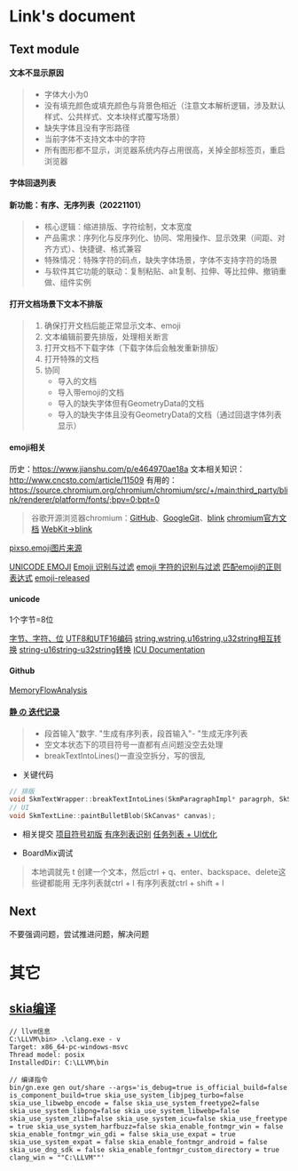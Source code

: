 # Link's document
## Text module
#### 文本不显示原因
>- 字体大小为0
>- 没有填充颜色或填充颜色与背景色相近（注意文本解析逻辑，涉及默认样式、公共样式、文本块样式覆写场景）
>- 缺失字体且没有字形路径
>- 当前字体不支持文本中的字符
>- 所有图形都不显示，浏览器系统内存占用很高，关掉全部标签页，重启浏览器



#### 字体回退列表

#### 新功能：有序、无序列表（20221101）
>- 核心逻辑：缩进排版、字符绘制，文本宽度
>- 产品需求：序列化与反序列化、协同、常用操作、显示效果（间距、对齐方式）、快捷键、格式兼容
>- 特殊情况：特殊字符的码点，缺失字体场景，字体不支持字符的场景
>- 与软件其它功能的联动：复制粘贴、alt复制、拉伸、等比拉伸、撤销重做、组件实例

#### 打开文档场景下文本不排版
>1. 确保打开文档后能正常显示文本、emoji
>2. 文本编辑前要先排版，处理相关断言
>3. 打开文档不下载字体（下载字体后会触发重新排版）
>4. 打开特殊的文档
>5. 协同
>    - 导入的文档
>    - 导入带emoji的文档
>    - 导入的缺失字体但有GeometryData的文档
>    - 导入的缺失字体且没有GeometryData的文档（通过回退字体列表显示）

#### emoji相关
历史：https://www.jianshu.com/p/e464970ae18a
文本相关知识：http://www.cncsto.com/article/11509
有用的：https://source.chromium.org/chromium/chromium/src/+/main:third_party/blink/renderer/platform/fonts/;bpv=0;bpt=0
>谷歌开源浏览器chromium：[GitHub](https://github.com/chromium/chromium)、[GoogleGit](https://chromium.googlesource.com/chromium/src/+/HEAD/third_party/blink/)、[blink](https://source.chromium.org/chromium/chromium/src/+/main:third_party/blink/;bpv=1;bpt=0)
[chromium官方文档](https://chromium.sourceforge.net/doc/)
[WebKit->blink](http://devrel.zoomquiet.top/data/20190813173638/index.html)

[pixso.emoji图片来源](https://www.unicode.org/emoji/charts/full-emoji-list.html)

[UNICODE EMOJI](http://www.unicode.org/reports/tr51/#Subject_Emoji_Modifiers)
[Emoji 识别与过滤](https://mupceet.com/2018/07/emoji-distinguish&filter/)
[emoji 字符的识别与过滤](https://blog.csdn.net/LawssssCat/article/details/103435633)
[匹配emoji的正则表达式](https://ihateregex.io/expr/emoji/)
[emoji-released](http://unicode.org/emoji/charts/emoji-released.html)

#### unicode
1个字节=8位

[字节、字符、位](https://blog.csdn.net/besmarterbestronger/article/details/97930750)
[UTF8和UTF16编码](https://blog.csdn.net/qq_51409098/article/details/126430723)
[string,wstring,u16string,u32string相互转换](https://blog.csdn.net/qican_7/article/details/96990603)
[string-u16string-u32string转换](https://www.dovov.com/stringu16stringu32string.html)
[ICU Documentation](https://unicode-org.github.io/icu/userguide/conversion/converters.html)


#### Github
[MemoryFlowAnalysis](https://github.com/emojicode/emojicode/tree/master/Compiler/MemoryFlowAnalysis)

#### [静 の 迭代记录](https://boardmix.cn/app/share?token=0Dr10iktRFI4EkWKJWRoB3685j_RmfegznIOLMzcwiqC8XAGsDZR9hA0Akgw7jf3CswK-LlwkFhdHooXbN5_vDLFvhx0O9IWR8C4hhZHwbs=&elementNodeGuid=349:3)

>- 段首输入"数字. "生成有序列表，段首输入"- "生成无序列表
>- 空文本状态下的项目符号一直都有点问题没空去处理
>- breakTextIntoLines()一直没空拆分，写的很乱

- 关键代码
```cpp
// 排版
void SkmTextWrapper::breakTextIntoLines(SkmParagraphImpl* paragrph, SkScalar maxWidth, const AddLineToParagraph& addLine, const AddPartToParagraph& addPart, const std::vector<SkmTextPartStyle>& _partStyle);
// UI
void SkmTextLine::paintBulletBlob(SkCanvas* canvas);
```
- 相关提交
[项目符号初版](https://pxgit.300624.cn/board-client/board-client-app-wasm/-/merge_requests/267/diffs)
[有序列表识别](https://pxgit.300624.cn/board-client/board-client-app-wasm/-/merge_requests/1441/diffs)
[任务列表 + UI优化](https://pxgit.300624.cn/board-client/board-client-app-wasm/-/commit/5cdaee75081805974d85838b19f34b71fd5f9133)

- BoardMix调试
>本地调就先 t 创建一个文本，然后ctrl + q、enter、backspace、delete这些键都能用
无序列表就ctrl + l
有序列表就ctrl + shift + l



## Next
不要强调问题，尝试推进问题，解决问题

# 其它
## [skia编译](https://skia.org/docs/user/build/)
```
// llvm信息
C:\LLVM\bin> .\clang.exe - v
Target: x86_64-pc-windows-msvc
Thread model: posix
InstalledDir: C:\LLVM\bin

// 编译指令
bin/gn.exe gen out/share --args='is_debug=true is_official_build=false is_component_build=true skia_use_system_libjpeg_turbo=false skia_use_libwebp_encode = false skia_use_system_freetype2=false skia_use_system_libpng=false skia_use_system_libwebp=false skia_use_system_zlib=false skia_use_system_icu=false skia_use_freetype = true skia_use_system_harfbuzz=false skia_enable_fontmgr_win = false skia_enable_fontmgr_win_gdi = false skia_use_expat = true skia_use_system_expat = false skia_enable_fontmgr_android = false skia_use_dng_sdk = false skia_enable_fontmgr_custom_directory = true  clang_win = ""C:\LLVM""'
```
